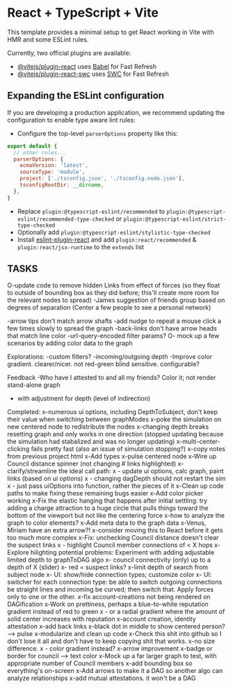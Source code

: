 # React + TypeScript + Vite

This template provides a minimal setup to get React working in Vite with HMR and some ESLint rules.

Currently, two official plugins are available:

- [@vitejs/plugin-react](https://github.com/vitejs/vite-plugin-react/blob/main/packages/plugin-react/README.md) uses [Babel](https://babeljs.io/) for Fast Refresh
- [@vitejs/plugin-react-swc](https://github.com/vitejs/vite-plugin-react-swc) uses [SWC](https://swc.rs/) for Fast Refresh

## Expanding the ESLint configuration

If you are developing a production application, we recommend updating the configuration to enable type aware lint rules:

- Configure the top-level `parserOptions` property like this:

```js
export default {
  // other rules...
  parserOptions: {
    ecmaVersion: 'latest',
    sourceType: 'module',
    project: ['./tsconfig.json', './tsconfig.node.json'],
    tsconfigRootDir: __dirname,
  },
}
```

- Replace `plugin:@typescript-eslint/recommended` to `plugin:@typescript-eslint/recommended-type-checked` or `plugin:@typescript-eslint/strict-type-checked`
- Optionally add `plugin:@typescript-eslint/stylistic-type-checked`
- Install [eslint-plugin-react](https://github.com/jsx-eslint/eslint-plugin-react) and add `plugin:react/recommended` & `plugin:react/jsx-runtime` to the `extends` list


## TASKS
O-update code to remove hidden Links from effect of forces (so they float to outside of bounding box as they did before; this'll create more room for the relevant nodes to spread)
-James suggestion of friends group based on degrees of separation (Center a few people to see a personal network)

-arrow tips don't match arrow shafts
-add nudge to repeat a mouse click a few times slowly to spread the graph
-back-links don't have arrow heads that match line color
-url-query-encoded filter params?
O- mock up a few scenarios by adding color data to the graph

Explorations:
-custom filters?
-incoming/outgoing depth
-Improve color gradient. clearer/nicer. not red-green blind sensitive. configurable?


Feedback
-Who have I attested to and all my friends? Color it; not render stand-alone graph
 - with adjustment for depth (level of indirection)

Completed:
x-numerous ui options, including DepthToSubject, don't keep their value when switching between graphModes
x-poke the simulation on new centered node to redistribute the nodes
 x-changing depth breaks resetting graph and only works in one direction (stopped updating because the simulation had stabalized and was no longer updating)
 x-multi-center-clicking fails pretty fast (also an issue of simulation stopping?)
x-copy notes from previous project html
x-Add types
x-pulse centered node
x-Wire up Council distance spinner (not changing # links highlighted)
x-clarify/streamline the ideal call path:
x - update ui options, calc graph, paint links (based on ui options)
x - changing dagDepth should not restart the sim
x - just pass uiOptions into function, rather the pieces of it
x-Clean up code paths to make fixing these remaining bugs easier
x-Add color picker working
x-Fix the elastic hanging that happens after initial settling: try adding a charge attraction to a huge circle that pulls things toward the bottom of the viewport but not like the centering force
x-how to analyze the graph to color elements?
x-Add meta data to the graph data
x-Venus, Miriam have an extra arrow?!
x-consider moving this to React before it gets too much more complex
x-Fix: unchecking Council distance doesn't clear the suspect links
x - highlight Council member connections of < X hops
x-Explore hilighting potential problems: Experiment with adding adjustable limited depth to graphToDAG algo
x- council connectivity (only) up to a depth of X (slider)
x- red = suspect links?
x-limit depth of search from subject node
x- UI: show/hide connection types; customize color
x- UI: switcher for each connection type: be able to switch outgoing connections be straight lines and incoming be curved; then switch that. Apply forces only to one or the other.
x-fix account-creations not being rendered on DAGification
x-Work on prettiness, perhaps a blue-to-white reputation gradient instead of red to green
x - or a radial gradient where the amount of solid center increases with reputation
x-account creation, identity attestation
x-add back links
x-black dot in middle to show centered person? --> pulse
x-modularize and clean up code
x-Check this shit into github so I don't lose it all and don't have to keep copying shit that works.
x-no size difference.
x - color gradient instead?
x-arrow improvement
x-badge or border for council --> text color
x-Mock up a far larger graph to test, with appropriate number of Council members
x-add bounding box so everything's on-screen
x-Add arrows to make it a DAG so another algo can analyze relationships
x-add mutual attestations. it won't be a DAG

